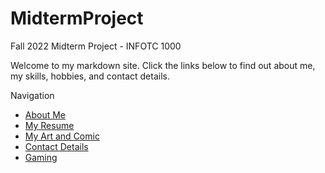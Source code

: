 # MidtermProject
Fall 2022 Midterm Project - INFOTC 1000  

Welcome to my markdown site. Click the links below to find out about me, my skills, hobbies, and contact details.

Navigation
  * [About Me](aboutme.md)
  * [My Resume](resume.md)
  * [My Art and Comic](art.md)
  * [Contact Details](contact.md)
  * [Gaming](sims2.md)
